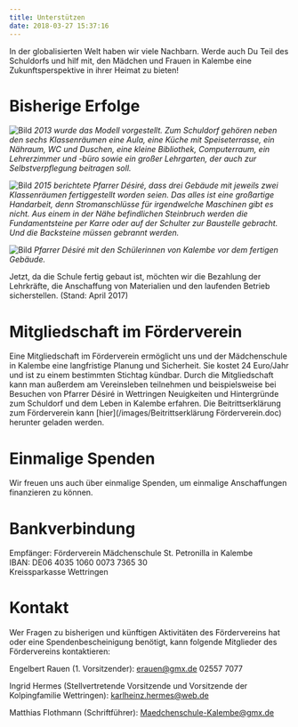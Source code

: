 ```yaml
---
title: Unterstützen
date: 2018-03-27 15:37:16
---
```


In der globalisierten Welt haben wir viele Nachbarn. Werde auch Du Teil des Schuldorfs und hilf mit, den Mädchen und Frauen in Kalembe eine Zukunftsperspektive in ihrer Heimat zu bieten! 

# Bisherige Erfolge

![Bild](/images/Vorstellung_Schulmodell.jpeg)
*2013 wurde das Modell vorgestellt. Zum Schuldorf gehören neben den sechs Klassenräumen eine Aula, eine Küche mit Speiseterrasse, ein Nähraum, WC und Duschen, eine kleine Bibliothek, Computerraum, ein Lehrerzimmer und -büro sowie ein großer Lehrgarten, der auch zur Selbstverpflegung beitragen soll.*

![Bild](/images/Schulbau.png)
*2015 berichtete Pfarrer Désiré, dass drei Gebäude mit jeweils zwei Klassenräumen fertiggestellt worden seien. Das alles ist eine großartige Handarbeit, denn Stromanschlüsse für irgendwelche Maschinen gibt es nicht. Aus einem in der Nähe befindlichen Steinbruch werden die Fundamentsteine per Karre oder auf der Schulter zur Baustelle gebracht. Und die Backsteine müssen gebrannt werden.*

![Bild](/images/Desire_Schülerinnen.png)
*Pfarrer Désíré mit den Schülerinnen von Kalembe vor dem fertigen Gebäude.* 

Jetzt, da die Schule fertig gebaut ist, möchten wir die Bezahlung der Lehrkräfte, die Anschaffung von Materialien und den laufenden Betrieb sicherstellen. (Stand: April 2017)

# Mitgliedschaft im Förderverein

Eine Mitgliedschaft im Förderverein ermöglicht uns und der Mädchenschule in Kalembe eine langfristige Planung und Sicherheit. Sie kostet 24 Euro/Jahr und ist zu einem bestimmten Stichtag kündbar. Durch die Mitgliedschaft kann man außerdem am Vereinsleben teilnehmen und beispielsweise bei Besuchen von Pfarrer Désiré in Wettringen Neuigkeiten und Hintergründe zum Schuldorf und dem Leben in Kalembe erfahren. Die Beitrittserklärung zum Förderverein kann [hier](/images/Beitrittserklärung Förderverein.doc) herunter geladen werden.

# Einmalige Spenden

Wir freuen uns auch über einmalige Spenden, um einmalige Anschaffungen finanzieren zu können.

# Bankverbindung

Empfänger: Förderverein Mädchenschule St. Petronilla in Kalembe  
IBAN: DE06 4035 1060 0073 7365 30  
Kreissparkasse Wettringen  

# Kontakt

Wer Fragen zu bisherigen und künftigen Aktivitäten des Fördervereins hat oder eine Spendenbescheinigung benötigt, kann folgende Mitglieder des Fördervereins kontaktieren:

Engelbert Rauen (1. Vorsitzender): erauen@gmx.de  02557 7077

Ingrid Hermes (Stellvertretende Vorsitzende und Vorsitzende der Kolpingfamilie Wettringen): karlheinz.hermes@web.de

Matthias Flothmann (Schriftführer): Maedchenschule-Kalembe@gmx.de
